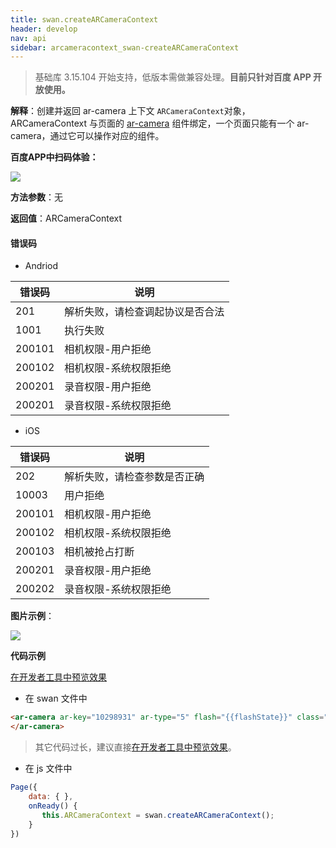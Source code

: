 ```yaml
---
title: swan.createARCameraContext
header: develop
nav: api
sidebar: arcameracontext_swan-createARCameraContext
---
```


 

> 基础库 3.15.104 开始支持，低版本需做兼容处理。**目前只针对百度 APP 开放使用。**

**解释**：创建并返回 ar-camera 上下文 `ARCameraContext`对象，ARCameraContext 与页面的 <a href='/develop/component/media_ar-camera/'>ar-camera</a> 组件绑定，一个页面只能有一个 ar-camera，通过它可以操作对应的组件。

**百度APP中扫码体验：**

<img src="https://b.bdstatic.com/miniapp/assets/images/doc_demo/ar-camera.png"  class="demo-qrcode-image" />


**方法参数**：无

**返回值**：ARCameraContext

#### 错误码

* Andriod

|错误码|说明|
|--|--|
|201|解析失败，请检查调起协议是否合法|
|1001|执行失败|
|200101|相机权限-用户拒绝|
|200102|相机权限-系统权限拒绝|
|200201|录音权限-用户拒绝|
|200201|录音权限-系统权限拒绝|

* iOS

|错误码|说明|
|--|--|
|202  |解析失败，请检查参数是否正确|
|10003|用户拒绝
|200101|相机权限-用户拒绝|
|200102|相机权限-系统权限拒绝|
|200103|相机被抢占打断|
|200201|录音权限-用户拒绝|
|200202|录音权限-系统权限拒绝|


**图片示例**：

<div class="m-doc-custom-examples">
    <div class="m-doc-custom-examples-correct">
        <img src="https://b.bdstatic.com/miniapp/images/ar-camera.gif">
    </div>
    <div class="m-doc-custom-examples-correct">
        <img src=" ">
    </div>
    <div class="m-doc-custom-examples-correct">
        <img src=" ">
    </div>     
</div>

**代码示例**


<a href="swanide://fragment/9134657812dc84c371a566bc4a28d58e1573735356397" title="在开发者工具中预览效果" target="_self">在开发者工具中预览效果</a>

* 在 swan 文件中

```html
<ar-camera ar-key="10298931" ar-type="5" flash="{{flashState}}" class="camera" bindload="loadCameraSuccess" bindmessage="message" binderror="error">
</ar-camera>
```
> 其它代码过长，建议直接<a href="swanide://fragment/c6b6e92b5ef4bc9276cfbc99fddf3dba1557733966512" title="在开发者工具中预览效果" target="_self">在开发者工具中预览效果</a>。




* 在 js 文件中

```js
Page({
    data: { },
    onReady() {
       this.ARCameraContext = swan.createARCameraContext();
    }
})
```